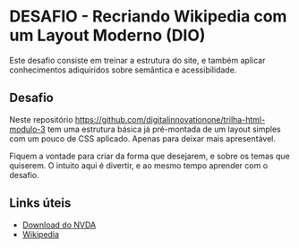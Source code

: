 # DESAFIO - Recriando Wikipedia com um Layout Moderno (DIO)


Este desafio consiste em treinar a estrutura do site, e também aplicar conhecimentos adiquiridos sobre semântica e acessibilidade.

## Desafio
Neste repositório https://github.com/digitalinnovationone/trilha-html-modulo-3 tem uma estrutura básica já pré-montada de um layout simples com um pouco de CSS aplicado. Apenas para deixar mais apresentável.

Fiquem a vontade para criar da forma que desejarem, e sobre os temas que quiserem. O intuito aqui é divertir, e ao mesmo tempo aprender com o desafio.


## Links úteis
- [Download do NVDA](https://www.nvaccess.org/download/)
- [Wikipedia](https://pt.wikipedia.org/)


